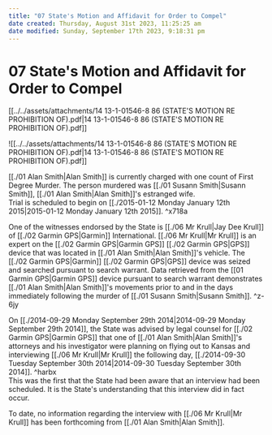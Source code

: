 ```yaml
---
title: "07 State's Motion and Affidavit for Order to Compel"
date created: Thursday, August 31st 2023, 11:25:25 am
date modified: Sunday, September 17th 2023, 9:18:31 pm
---
```


# 07 State's Motion and Affidavit for Order to Compel

[[../../assets/attachments/14 13-1-01546-8 86 (STATE'S MOTION RE PROHIBITION OF).pdf|14 13-1-01546-8 86 (STATE'S MOTION RE PROHIBITION OF).pdf]]

![[../../assets/attachments/14 13-1-01546-8 86 (STATE'S MOTION RE PROHIBITION OF).pdf|14 13-1-01546-8 86 (STATE'S MOTION RE PROHIBITION OF).pdf]]

[[./01 Alan Smith|Alan Smith]] is currently charged with one count of First Degree Murder. The person murdered was [[./01 Susann Smith|Susann Smith]], [[./01 Alan Smith|Alan Smith]]'s estranged wife.  
Trial is scheduled to begin on [[./2015-01-12 Monday January 12th 2015|2015-01-12 Monday January 12th 2015]]. ^x718a

One of the witnesses endorsed by the State is [[./06 Mr Krull|Jay Dee Krull]] of [[./02 Garmin GPS|Garmin]] International. [[./06 Mr Krull|Mr Krull]] is an expert on the [[./02 Garmin GPS|Garmin GPS]] [[./02 Garmin GPS|GPS]] device that was located in [[./01 Alan Smith|Alan Smith]]'s vehicle. The [[./02 Garmin GPS|Garmin]] [[./02 Garmin GPS|GPS]] device was seized and searched pursuant to search warrant. Data retrieved from the [[01 Garmin GPS|Garmin GPS]] device pursuant to search warrant demonstrates [[./01 Alan Smith|Alan Smith]]'s movements prior to and in the days immediately following the murder of [[./01 Susann Smith|Susann Smith]]. ^z-6jy

On [[./2014-09-29 Monday September 29th 2014|2014-09-29 Monday September 29th 2014]], the State was advised by legal counsel for [[./02 Garmin GPS|Garmin GPS]] that one of [[./01 Alan Smith|Alan Smith]]'s attorneys and his investigator were planning on flying out to Kansas and interviewing [[./06 Mr Krull|Mr Krull]] the following day, [[./2014-09-30 Tuesday September 30th 2014|2014-09-30 Tuesday September 30th 2014]]. ^harbx  
This was the first that the State had been aware that an interview had been scheduled. It is the State's understanding that this interview did in fact occur.

To date, no information regarding the interview with [[./06 Mr Krull|Mr Krull]] has been forthcoming from [[./01 Alan Smith|Alan Smith]].
